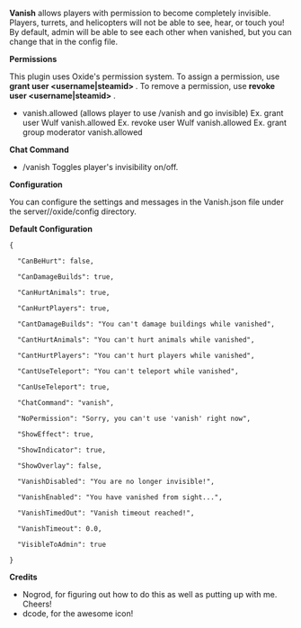 **Vanish**  allows players with permission to become completely invisible. Players, turrets, and helicopters will not be able to see, hear, or touch you! By default, admin will be able to see each other when vanished, but you can change that in the config file.

**Permissions** 

This plugin uses Oxide's permission system. To assign a permission, use **grant user <username|steamid> <permission>** . To remove a permission, use **revoke user <username|steamid> <permission>** .


* vanish.allowed (allows player to use /vanish and go invisible)
Ex. grant user Wulf vanish.allowed
Ex. revoke user Wulf vanish.allowed
Ex. grant group moderator vanish.allowed

**Chat Command** 


* /vanish
 Toggles player's invisibility on/off.

**Configuration** 

You can configure the settings and messages in the Vanish.json file under the server/<identity>/oxide/config directory.

**Default Configuration** 

````
{

  "CanBeHurt": false,

  "CanDamageBuilds": true,

  "CanHurtAnimals": true,

  "CanHurtPlayers": true,

  "CantDamageBuilds": "You can't damage buildings while vanished",

  "CantHurtAnimals": "You can't hurt animals while vanished",

  "CantHurtPlayers": "You can't hurt players while vanished",

  "CantUseTeleport": "You can't teleport while vanished",

  "CanUseTeleport": true,

  "ChatCommand": "vanish",

  "NoPermission": "Sorry, you can't use 'vanish' right now",

  "ShowEffect": true,

  "ShowIndicator": true,

  "ShowOverlay": false,

  "VanishDisabled": "You are no longer invisible!",

  "VanishEnabled": "You have vanished from sight...",

  "VanishTimedOut": "Vanish timeout reached!",

  "VanishTimeout": 0.0,

  "VisibleToAdmin": true

}
````

**Credits** 


* Nogrod, for figuring out how to do this as well as putting up with me. Cheers!
* dcode, for the awesome icon!